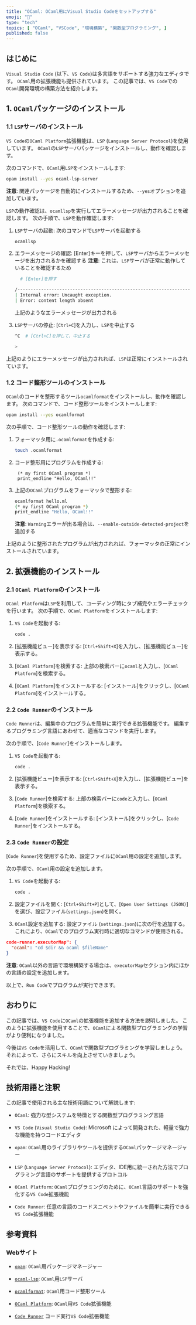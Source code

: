```yaml
---
title: "OCaml: OCaml用にVisual Studio Codeをセットアップする"
emoji: "🐪"
type: "tech"
topics: [ "OCaml", "VSCode", "環境構築", "関数型プログラミング", ]
published: false
---
```


## はじめに

`Visual Studio Code` (以下、`VS Code`)は多言語をサポートする強力なエディタです。
`OCaml`用の拡張機能も提供されています。
この記事では、`VS Code`での`OCaml`開発環境の構築方法を紹介します。

## 1. `OCaml`パッケージのインストール

### 1.1 `LSP`サーバのインストール

`VS Code`の`OCaml Platform`拡張機能は、`LSP` (`Language Server Protocol`)を使用しています。
`OCaml`の`LSP`サーバパッケージをインストールし、動作を確認します。

次のコマンドで、`OCaml`用`LSP`をインストールします:

```bash
opam install --yes ocaml-lsp-server

```

**注意**:
関連パッケージを自動的にインストールするため、`--yes`オプションを追加しています。

`LSP`の動作確認は、`ocamllsp`を実行してエラーメッセージが出力されることを確認します。
次の手順で、`LSP`を動作確認します:

1. `LSP`サーバの起動:
    次のコマンドで`LSP`サーバを起動する

    ```bash
    ocamllsp
    ```

2. エラーメッセージの確認:
    \[Enter\]キーを押して、`LSP`サーバからエラーメッセージを出力されるかを確認する
    **注意**:
    これは、`LSP`サーバが正常に動作していることを確認するため

    ```bash
      # [Enter]を押す

    /-----------------------------------------------------------------------
    | Internal error: Uncaught exception.
    | Error: content length absent
    ```

    上記のようなエラーメッセージが出力される

3. `LSP`サーバの停止:
    \[`Ctrl+C`\]を入力し、`LSP`を中止する

    ```bash
    ^C  # [Ctrl+C]を押して、中止する

    >
    ```

上記のようにエラーメッセージが出力されれば、`LSP`は正常にインストールされています。

### 1.2 コード整形ツールのインストール

`OCaml`のコードを整形するツール`ocamlformat`をインストールし、動作を確認します。
次のコマンドで、コード整形ツールをインストールします:

```bash
opam install --yes ocamlformat

```

次の手順で、コード整形ツールの動作を確認します:

1. フォーマッタ用に`.ocamlformat`を作成する:

    ```bash
    touch .ocamlformat
    ```

2. コード整形用にプログラムを作成する:

   ```OCaml: hello.ml
    (* my first OCaml program *)
    print_endline "Hello, OCaml!!"

    ```

3. 上記の`OCaml`プログラムをフォーマッタで整形する:

    ```bash
    ocamlformat hello.ml
    (* my first OCaml program *)
    print_endline "Hello, OCaml!!"

    ```

    **注意**:
    `Warning`エラーが出る場合は、`--enable-outside-detected-project`を追加する

上記のように整形されたプログラムが出力されれば、フォーマッタの正常にインストールされています。

## 2. 拡張機能のインストール

### 2.1 `OCaml Platform`のインストール

`OCaml Platform`は`LSP`を利用して、コーディング時にタブ補完やエラーチェックを行います。
次の手順で、`OCaml Platform`をインストールします:

1. `VS Code`を起動する:

   ```bash
   code .
   ```

2. [拡張機能ビュー]を表示する:
  [`Ctrl+Shift+X`]を入力し、[拡張機能ビュー]を表示する。

3. [`OCaml Platform`]を検索する:
  上部の検索バーに`ocaml`と入力し、[`OCaml Platform`]を検索する。

4. [`OCaml Platform`]をインストールする:
  \[インストール\]をクリックし、[`OCaml Platform`]をインストールする。

### 2.2 `Code Runner`のインストール

`Code Runner`は、編集中のプログラムを簡単に実行できる拡張機能です。
編集するプログラミング言語にあわせて、適当なコマンドを実行します。

次の手順で、[`Code Runner`]をインストールします。

1. `VS Code`を起動する:

   ```bash
   code .
   ```

2. [拡張機能ビュー]を表示する:
  [`Ctrl+Shift+X`]を入力し、[拡張機能ビュー]を表示する。

3. [`Code Runner`]を検索する:
  上部の検索バーに`code`と入力し、[`OCaml Platform`]を検索する。

4. [`Code Runner`]をインストールする:
  \[インストール\]をクリックし、[`Code Runner`]をインストールする。

### 2.3 `Code Runner`の設定

\[`Code Runner`]を使用するため、設定ファイルに`OCaml`用の設定を追加します。

次の手順で、`OCaml`用の設定を追加します。

1. `VS Code`を起動する:

   ```bash
   code .
   ```

2. 設定ファイルを開く:
  [`Ctrl+Shift+P`]として、\[`Open User Settings (JSON)`]を選び、設定ファイル(`settings.json`)を開く。

3. `OCaml`設定を追加する:
  設定ファイル (`settings.json`)に次の行を追加する。
  これにより、`OCaml`でのプログラム実行時に適切なコマンドが使用される。

  ``` :settings.json
  code-runner.executorMap": {
    "ocaml": "cd $dir && ocaml $fileName"
  }
  ```

  **注意**:
  `OCaml`以外の言語で環境構築する場合は、`executorMap`セクション内にほかの言語の設定を追加します。

以上で、`Run Code`でプログラムが実行できます。

## おわりに

この記事では、`VS Code`に`OCaml`の拡張機能を追加する方法を説明しました。
このように拡張機能を使用することで、`OCaml`による関数型プログラミングの学習がより便利になりました。

今後は`VS Code`を活用して、`OCaml`で関数型プログラミングを学習しましょう。
それによって、さらにスキルを向上させていきましょう。

それでは、Happy Hacking!

## 技術用語と注釈

この記事で使用される主な技術用語について解説します:

- `OCaml`:
  強力な型システムを特徴とする関数型プログラミング言語

- `VS Code` (`Visual Studio Code`):
  Microsoft によって開発された、軽量で強力な機能を持つコードエディタ

- `opam`:
  `OCaml`用のライブラリやツールを提供する`OCaml`パッケージマネージャー

- `LSP` (`Language Server Protocol`):
  エディタ、IDE用に統一された方法でプログラミング言語のサポートを提供するプロトコル

- `OCaml Platform`:
  `OCaml`プログラミングのために、`OCaml`言語のサポートを強化する`VS Code`拡張機能

- `Code Runner`:
  任意の言語のコードスニペットやファイルを簡単に実行できる`VS Code`拡張機能

## 参考資料

### Webサイト

- [`opam`](https://opam.ocaml.org/):
  `OCaml`用パッケージマネージャー

- [`ocaml-lsp`](https://github.com/ocaml/ocaml-lsp):
  `OCaml`用`LSP`サーバ

- [`ocamlformat`](https://github.com/ocaml-ppx/ocamlformat):
  `OCaml`用コード整形ツール

- [`OCaml Platform`](https://github.com/ocamllabs/vscode-ocaml-platform):
  `OCaml`用`VS Code`拡張機能

- [`Code Runner`](https://github.com/formulahendry/vscode-code-runner)
  コード実行`VS Code`拡張機能
